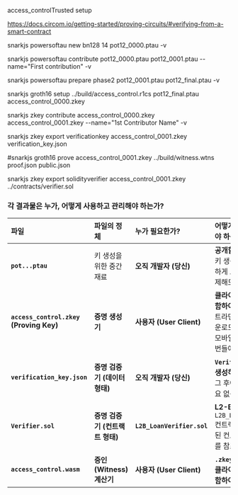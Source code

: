 access_controlTrusted setup

https://docs.circom.io/getting-started/proving-circuits/#verifying-from-a-smart-contract

snarkjs powersoftau new bn128 14 pot12_0000.ptau -v

snarkjs powersoftau contribute pot12_0000.ptau pot12_0001.ptau --name="First contribution" -v

snarkjs powersoftau prepare phase2 pot12_0001.ptau pot12_final.ptau -v


snarkjs groth16 setup ../build/access_control.r1cs pot12_final.ptau access_control_0000.zkey

snarkjs zkey contribute access_control_0000.zkey access_control_0001.zkey --name="1st Contributor Name" -v

snarkjs zkey export verificationkey access_control_0001.zkey verification_key.json

#snarkjs groth16 prove access_control_0001.zkey ../build/witness.wtns proof.json public.json

snarkjs zkey export solidityverifier access_control_0001.zkey ../contracts/verifier.sol


### **각 결과물은 누가, 어떻게 사용하고 관리해야 하는가?**

| 파일 | 파일의 정체 | 누가 필요한가? | 어떻게 전달/배포해야 하는가? | 보안 수준 |
| :--- | :--- | :--- | :--- | :--- |
| **`pot...ptau`** | 키 생성을 위한 중간 재료 | **오직 개발자 (당신)** | **공개할 필요 없음.** 키 생성 후에는 안전하게 보관하거나 삭제해도 무방. | 민감하지 않음 |
| **`access_control.zkey` (Proving Key)** | **증명 생성기** | **사용자 (User Client)** | **클라이언트 앱에 포함하여 배포.** 웹사이트라면 서버에서 다운로드 받게 하거나, 모바일 앱이라면 앱 번들에 포함. | **공개(Public)** |
| **`verification_key.json`**| **증명 검증기 (데이터 형태)** | **오직 개발자 (당신)** | **`Verifier.sol`을 생성하는 데만 사용.** 그 후에는 공개할 필요 없음. | 공개(Public) |
| **`Verifier.sol`** | **증명 검증기 (컨트랙트 형태)**| **`L2B_LoanVerifier.sol`** | **L2-B 체인에 배포.** `L2B_LoanVerifier` 컨트랙트는 이 배포된 컨트랙트의 주소를 참조. | **온체인 공개** |
| **`access_control.wasm`** | **증인(Witness) 계산기** | **사용자 (User Client)** | **`.zkey` 파일과 함께 클라이언트 앱에 포함하여 배포.** | **공개(Public)** |
